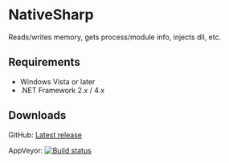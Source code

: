 # NativeSharp
Reads/writes memory, gets process/module info, injects dll, etc.

## Requirements
- Windows Vista or later
- .NET Framework 2.x / 4.x

## Downloads
GitHub: [Latest release](https://github.com/wwh1004/NativeSharp/releases/latest/download/NativeSharp.zip)

AppVeyor: [![Build status](https://ci.appveyor.com/api/projects/status/3gpjmjt8ung6yqn5?svg=true)](https://ci.appveyor.com/project/wwh1004/nativesharp)
